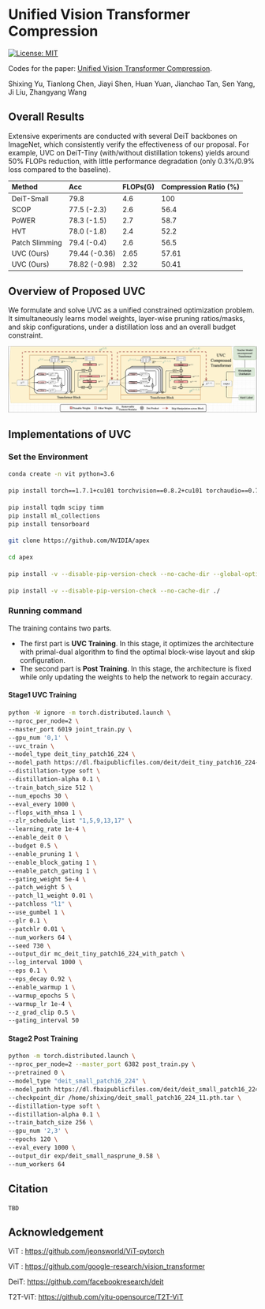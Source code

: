 # Unified Vision Transformer Compression

[![License: MIT](https://camo.githubusercontent.com/fd551ba4b042d89480347a0e74e31af63b356b2cac1116c7b80038f41b04a581/68747470733a2f2f696d672e736869656c64732e696f2f62616467652f4c6963656e73652d4d49542d677265656e2e737667)](https://opensource.org/licenses/MIT)

Codes for the paper: [Unified Vision Transformer Compression](https://openreview.net/pdf?id=9jsZiUgkCZP).

Shixing Yu, Tianlong Chen, Jiayi Shen, Huan Yuan, Jianchao Tan, Sen Yang, Ji Liu, Zhangyang Wang



## Overall Results

Extensive experiments are conducted with several DeiT backbones on ImageNet, which consistently verify the effectiveness of our proposal. For example, UVC on DeiT-Tiny (with/without distillation tokens) yields around 50% FLOPs reduction, with little performance degradation (only 0.3%/0.9% loss compared to the baseline).

| Method         | Acc           | FLOPs(G) | Compression Ratio (%) |
| :------------- | :------------ | :------- | :-------------------- |
| DeiT-Small     | 79.8          | 4.6      | 100                   |
| SCOP           | 77.5 (-2.3)   | 2.6      | 56.4                  |
| PoWER          | 78.3 (-1.5)   | 2.7      | 58.7                  |
| HVT            | 78.0 (-1.8)   | 2.4      | 52.2                  |
| Patch Slimming | 79.4 (-0.4)   | 2.6      | 56.5                  |
| UVC (Ours)     | 79.44 (-0.36) | 2.65     | 57.61                 |
| UVC (Ours)     | 78.82 (-0.98) | 2.32     | 50.41                 |



## Overview of Proposed UVC

We formulate and solve UVC as a unified constrained optimization problem. It simultaneously learns model weights, layer-wise pruning ratios/masks, and skip configurations, under a distillation loss and an overall budget constraint.

![architecture](Figs/architecture.png)



## Implementations of UVC

### Set the Environment

```bash
conda create -n vit python=3.6

pip install torch==1.7.1+cu101 torchvision==0.8.2+cu101 torchaudio==0.7.2 -f https://download.pytorch.org/whl/torch_stable.html

pip install tqdm scipy timm
pip install ml_collections
pip install tensorboard

git clone https://github.com/NVIDIA/apex

cd apex

pip install -v --disable-pip-version-check --no-cache-dir --global-option="--cpp_ext" --global-option="--cuda_ext" ./

pip install -v --disable-pip-version-check --no-cache-dir ./
```



### Running command

The training contains two parts. 

* The first part is **UVC Training**. In this stage, it optimizes the architecture with primal-dual algorithm to find the optimal block-wise layout and skip configuration. 
* The second part is **Post Training**. In this stage, the architecture is fixed while only updating the weights to help the network to regain accuracy.

#### Stage1 UVC Training

```bash
python -W ignore -m torch.distributed.launch \
--nproc_per_node=2 \
--master_port 6019 joint_train.py \
--gpu_num '0,1' \
--uvc_train \
--model_type deit_tiny_patch16_224 \
--model_path https://dl.fbaipublicfiles.com/deit/deit_tiny_patch16_224-a1311bcf.pth \
--distillation-type soft \
--distillation-alpha 0.1 \
--train_batch_size 512 \
--num_epochs 30 \
--eval_every 1000 \
--flops_with_mhsa 1 \
--zlr_schedule_list "1,5,9,13,17" \
--learning_rate 1e-4 \
--enable_deit 0 \
--budget 0.5 \
--enable_pruning 1 \
--enable_block_gating 1 \
--enable_patch_gating 1 \
--gating_weight 5e-4 \
--patch_weight 5 \
--patch_l1_weight 0.01 \
--patchloss "l1" \
--use_gumbel 1 \
--glr 0.1 \
--patchlr 0.01 \
--num_workers 64 \
--seed 730 \
--output_dir mc_deit_tiny_patch16_224_with_patch \
--log_interval 1000 \
--eps 0.1 \
--eps_decay 0.92 \
--enable_warmup 1 \
--warmup_epochs 5 \
--warmup_lr 1e-4 \
--z_grad_clip 0.5 \
--gating_interval 50
```

#### Stage2 Post Training

```bash
python -m torch.distributed.launch \
--nproc_per_node=2 --master_port 6382 post_train.py \
--pretrained 0 \
--model_type "deit_small_patch16_224" \
--model_path https://dl.fbaipublicfiles.com/deit/deit_small_patch16_224-cd65a155.pth \
--checkpoint_dir /home/shixing/deit_small_patch16_224_11.pth.tar \
--distillation-type soft \
--distillation-alpha 0.1 \
--train_batch_size 256 \
--gpu_num '2,3' \
--epochs 120 \
--eval_every 1000 \
--output_dir exp/deit_small_nasprune_0.58 \
--num_workers 64
```



## Citation

```
TBD
```



## Acknowledgement

ViT : https://github.com/jeonsworld/ViT-pytorch

ViT : https://github.com/google-research/vision_transformer

DeiT: https://github.com/facebookresearch/deit

T2T-ViT: https://github.com/yitu-opensource/T2T-ViT
